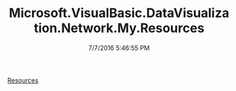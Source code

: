 ﻿---
title: Microsoft.VisualBasic.DataVisualization.Network.My.Resources
date: 7/7/2016 5:46:55 PM
---

[Resources](T-Microsoft.VisualBasic.DataVisualization.Network.My.Resources.Resources.html)
